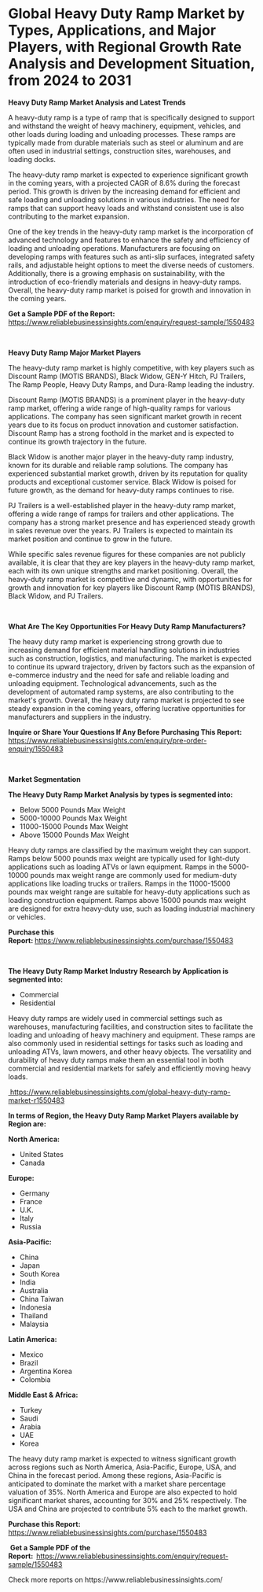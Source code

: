<p><h1>Global Heavy Duty Ramp Market by Types, Applications, and Major Players, with Regional Growth Rate Analysis and Development Situation, from 2024 to 2031</h1></p><p><strong>Heavy Duty Ramp Market Analysis and Latest Trends</strong></p>
<p><p>A heavy-duty ramp is a type of ramp that is specifically designed to support and withstand the weight of heavy machinery, equipment, vehicles, and other loads during loading and unloading processes. These ramps are typically made from durable materials such as steel or aluminum and are often used in industrial settings, construction sites, warehouses, and loading docks.</p><p>The heavy-duty ramp market is expected to experience significant growth in the coming years, with a projected CAGR of 8.6% during the forecast period. This growth is driven by the increasing demand for efficient and safe loading and unloading solutions in various industries. The need for ramps that can support heavy loads and withstand consistent use is also contributing to the market expansion.</p><p>One of the key trends in the heavy-duty ramp market is the incorporation of advanced technology and features to enhance the safety and efficiency of loading and unloading operations. Manufacturers are focusing on developing ramps with features such as anti-slip surfaces, integrated safety rails, and adjustable height options to meet the diverse needs of customers. Additionally, there is a growing emphasis on sustainability, with the introduction of eco-friendly materials and designs in heavy-duty ramps. Overall, the heavy-duty ramp market is poised for growth and innovation in the coming years.</p></p>
<p><strong>Get a Sample PDF of the Report:&nbsp;</strong> <a href="https://www.reliablebusinessinsights.com/enquiry/request-sample/1550483">https://www.reliablebusinessinsights.com/enquiry/request-sample/1550483</a></p>
<p>&nbsp;</p>
<p><strong>Heavy Duty Ramp Major Market Players</strong></p>
<p><p>The heavy-duty ramp market is highly competitive, with key players such as Discount Ramp (MOTIS BRANDS), Black Widow, GEN-Y Hitch, PJ Trailers, The Ramp People, Heavy Duty Ramps, and Dura-Ramp leading the industry.</p><p>Discount Ramp (MOTIS BRANDS) is a prominent player in the heavy-duty ramp market, offering a wide range of high-quality ramps for various applications. The company has seen significant market growth in recent years due to its focus on product innovation and customer satisfaction. Discount Ramp has a strong foothold in the market and is expected to continue its growth trajectory in the future.</p><p>Black Widow is another major player in the heavy-duty ramp industry, known for its durable and reliable ramp solutions. The company has experienced substantial market growth, driven by its reputation for quality products and exceptional customer service. Black Widow is poised for future growth, as the demand for heavy-duty ramps continues to rise.</p><p>PJ Trailers is a well-established player in the heavy-duty ramp market, offering a wide range of ramps for trailers and other applications. The company has a strong market presence and has experienced steady growth in sales revenue over the years. PJ Trailers is expected to maintain its market position and continue to grow in the future.</p><p>While specific sales revenue figures for these companies are not publicly available, it is clear that they are key players in the heavy-duty ramp market, each with its own unique strengths and market positioning. Overall, the heavy-duty ramp market is competitive and dynamic, with opportunities for growth and innovation for key players like Discount Ramp (MOTIS BRANDS), Black Widow, and PJ Trailers.</p></p>
<p>&nbsp;</p>
<p><strong>What Are The Key Opportunities For Heavy Duty Ramp Manufacturers?</strong></p>
<p><p>The heavy duty ramp market is experiencing strong growth due to increasing demand for efficient material handling solutions in industries such as construction, logistics, and manufacturing. The market is expected to continue its upward trajectory, driven by factors such as the expansion of e-commerce industry and the need for safe and reliable loading and unloading equipment. Technological advancements, such as the development of automated ramp systems, are also contributing to the market's growth. Overall, the heavy duty ramp market is projected to see steady expansion in the coming years, offering lucrative opportunities for manufacturers and suppliers in the industry.</p></p>
<p><strong>Inquire or Share Your Questions If Any Before Purchasing This Report:</strong> <a href="https://www.reliablebusinessinsights.com/enquiry/pre-order-enquiry/1550483">https://www.reliablebusinessinsights.com/enquiry/pre-order-enquiry/1550483</a></p>
<p>&nbsp;</p>
<p><strong>Market Segmentation</strong></p>
<p><strong>The Heavy Duty Ramp Market Analysis by types is segmented into:</strong></p>
<p><ul><li>Below 5000 Pounds Max Weight</li><li>5000-10000 Pounds Max Weight</li><li>11000-15000 Pounds Max Weight</li><li>Above 15000 Pounds Max Weight</li></ul></p>
<p><p>Heavy duty ramps are classified by the maximum weight they can support. Ramps below 5000 pounds max weight are typically used for light-duty applications such as loading ATVs or lawn equipment. Ramps in the 5000-10000 pounds max weight range are commonly used for medium-duty applications like loading trucks or trailers. Ramps in the 11000-15000 pounds max weight range are suitable for heavy-duty applications such as loading construction equipment. Ramps above 15000 pounds max weight are designed for extra heavy-duty use, such as loading industrial machinery or vehicles.</p></p>
<p><strong>Purchase this Report:&nbsp;</strong><a href="https://www.reliablebusinessinsights.com/purchase/1550483">https://www.reliablebusinessinsights.com/purchase/1550483</a></p>
<p>&nbsp;</p>
<p><strong>The Heavy Duty Ramp Market Industry Research by Application is segmented into:</strong></p>
<p><ul><li>Commercial</li><li>Residential</li></ul></p>
<p><p>Heavy duty ramps are widely used in commercial settings such as warehouses, manufacturing facilities, and construction sites to facilitate the loading and unloading of heavy machinery and equipment. These ramps are also commonly used in residential settings for tasks such as loading and unloading ATVs, lawn mowers, and other heavy objects. The versatility and durability of heavy duty ramps make them an essential tool in both commercial and residential markets for safely and efficiently moving heavy loads.</p></p>
<p><a href="https://www.reliablebusinessinsights.com/global-heavy-duty-ramp-market-r1550483">&nbsp;https://www.reliablebusinessinsights.com/global-heavy-duty-ramp-market-r1550483</a></p>
<p><strong>In terms of Region, the Heavy Duty Ramp Market Players available by Region are:</strong></p>
<p>
    <p> <strong> North America: </strong>
        <ul>
            <li>United States</li>
            <li>Canada</li>
        </ul>
        </p> 
    <p> <strong> Europe: </strong>
        <ul>
            <li>Germany</li>
            <li>France</li>
            <li>U.K.</li>
            <li>Italy</li>
            <li>Russia</li>
        </ul>
        </p> 
    <p> <strong> Asia-Pacific: </strong>
        <ul>
            <li>China</li>
            <li>Japan</li>
            <li>South Korea</li>
            <li>India</li>
            <li>Australia</li>
            <li>China Taiwan</li>
            <li>Indonesia</li>
            <li>Thailand</li>
            <li>Malaysia</li>
        </ul>
        </p> 
    <p> <strong> Latin America: </strong>
        <ul>
            <li>Mexico</li>
            <li>Brazil</li>
            <li>Argentina Korea</li>
            <li>Colombia</li>
        </ul>
        </p> 
    <p> <strong> Middle East & Africa: </strong>
        <ul>
            <li>Turkey</li>
            <li>Saudi</li>
            <li>Arabia</li>
            <li>UAE</li>
            <li>Korea</li>
        </ul>
    </p>
    </p>
<p><p>The heavy duty ramp market is expected to witness significant growth across regions such as North America, Asia-Pacific, Europe, USA, and China in the forecast period. Among these regions, Asia-Pacific is anticipated to dominate the market with a market share percentage valuation of 35%. North America and Europe are also expected to hold significant market shares, accounting for 30% and 25% respectively. The USA and China are projected to contribute 5% each to the market growth.</p></p>
<p><strong>Purchase this Report: </strong><a href="https://www.reliablebusinessinsights.com/purchase/1550483">https://www.reliablebusinessinsights.com/purchase/1550483</a></p>
<p>&nbsp;<strong>Get a Sample PDF of the Report:&nbsp;&nbsp;</strong><a href="https://www.reliablebusinessinsights.com/enquiry/request-sample/1550483">https://www.reliablebusinessinsights.com/enquiry/request-sample/1550483</a></p>
<p><strong></strong></p>
<p>Check more reports on https://www.reliablebusinessinsights.com/</p>